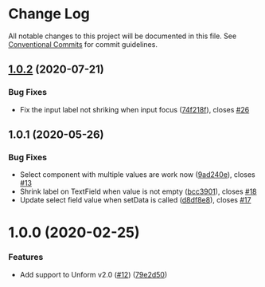 # Change Log

All notable changes to this project will be documented in this file.
See [Conventional Commits](https://conventionalcommits.org) for commit guidelines.

## [1.0.2](https://github.com/italoiz/unform-community-packages/compare/unform-material-ui@1.0.1...unform-material-ui@1.0.2) (2020-07-21)


### Bug Fixes

* Fix the input label not shriking when input focus ([74f218f](https://github.com/italoiz/unform-community-packages/commit/74f218fadae5d3393dbe035c3e0936225ba0b314)), closes [#26](https://github.com/italoiz/unform-community-packages/issues/26)





## 1.0.1 (2020-05-26)


### Bug Fixes

* Select component with multiple values are work now ([9ad240e](https://github.com/italoiz/unform-community-packages/commit/9ad240e7882c8f1c71b3eace67d1777cc1598896)), closes [#13](https://github.com/italoiz/unform-community-packages/issues/13)
* Shrink label on TextField when value is not empty ([bcc3901](https://github.com/italoiz/unform-community-packages/commit/bcc39019fc89a50ab894ba473c6b65aa7d884fc9)), closes [#18](https://github.com/italoiz/unform-community-packages/issues/18)
* Update select field value when setData is called ([d8df8e8](https://github.com/italoiz/unform-community-packages/commit/d8df8e8beec40fffb69ec6a3f8015fe06bb5648b)), closes [#17](https://github.com/italoiz/unform-community-packages/issues/17)



# 1.0.0 (2020-02-25)


### Features

* Add support to Unform v2.0 ([#12](https://github.com/italoiz/unform-community-packages/issues/12)) ([79e2d50](https://github.com/italoiz/unform-community-packages/commit/79e2d50c3cb7af32536320bb4e6c0400459e1afa))
